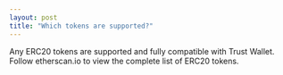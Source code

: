 ```yaml
---
layout: post
title: "Which tokens are supported?"
---
```


Any ERC20 tokens are supported and fully compatible with Trust Wallet. Follow etherscan.io to view the complete list of ERC20 tokens.